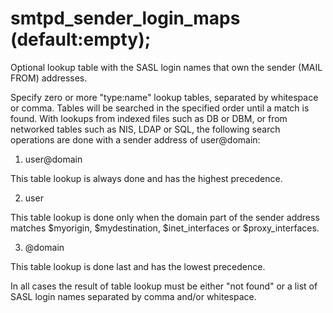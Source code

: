 # smtpd_sender_login_maps (default:empty); 


Optional lookup table with the SASL login names that own the sender
(MAIL FROM) addresses.



Specify zero or more "type:name" lookup tables, separated by
whitespace or comma. Tables will be searched in the specified order
until a match is found.  With lookups from
indexed files such as DB or DBM, or from networked tables such as
NIS, LDAP or SQL, the following search operations are done with a
sender address of user@domain:  



 1) user@domain 

This table lookup is always done and has the highest precedence. 

 2) user 

This table lookup is done only when the domain part of the
sender address matches $myorigin, $mydestination, $inet_interfaces
or $proxy_interfaces. 

 3) @domain 

This table lookup is done last and has the lowest precedence. 




In all cases the result of table lookup must be either "not found"
or a list of SASL login names separated by comma and/or whitespace.



